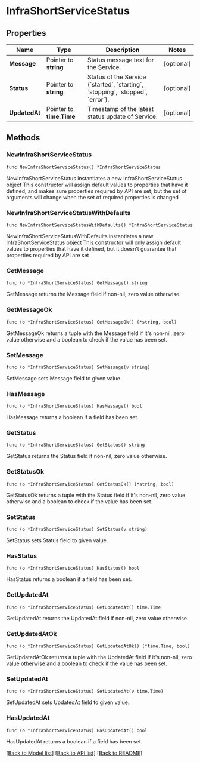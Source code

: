 # InfraShortServiceStatus

## Properties

Name | Type | Description | Notes
------------ | ------------- | ------------- | -------------
**Message** | Pointer to **string** | Status message text for the Service. | [optional] 
**Status** | Pointer to **string** | Status of the Service (&#x60;started&#x60;, &#x60;starting&#x60;, &#x60;stopping&#x60;, &#x60;stopped&#x60;, &#x60;error&#x60;). | [optional] 
**UpdatedAt** | Pointer to **time.Time** | Timestamp of the latest status update of Service. | [optional] 

## Methods

### NewInfraShortServiceStatus

`func NewInfraShortServiceStatus() *InfraShortServiceStatus`

NewInfraShortServiceStatus instantiates a new InfraShortServiceStatus object
This constructor will assign default values to properties that have it defined,
and makes sure properties required by API are set, but the set of arguments
will change when the set of required properties is changed

### NewInfraShortServiceStatusWithDefaults

`func NewInfraShortServiceStatusWithDefaults() *InfraShortServiceStatus`

NewInfraShortServiceStatusWithDefaults instantiates a new InfraShortServiceStatus object
This constructor will only assign default values to properties that have it defined,
but it doesn't guarantee that properties required by API are set

### GetMessage

`func (o *InfraShortServiceStatus) GetMessage() string`

GetMessage returns the Message field if non-nil, zero value otherwise.

### GetMessageOk

`func (o *InfraShortServiceStatus) GetMessageOk() (*string, bool)`

GetMessageOk returns a tuple with the Message field if it's non-nil, zero value otherwise
and a boolean to check if the value has been set.

### SetMessage

`func (o *InfraShortServiceStatus) SetMessage(v string)`

SetMessage sets Message field to given value.

### HasMessage

`func (o *InfraShortServiceStatus) HasMessage() bool`

HasMessage returns a boolean if a field has been set.

### GetStatus

`func (o *InfraShortServiceStatus) GetStatus() string`

GetStatus returns the Status field if non-nil, zero value otherwise.

### GetStatusOk

`func (o *InfraShortServiceStatus) GetStatusOk() (*string, bool)`

GetStatusOk returns a tuple with the Status field if it's non-nil, zero value otherwise
and a boolean to check if the value has been set.

### SetStatus

`func (o *InfraShortServiceStatus) SetStatus(v string)`

SetStatus sets Status field to given value.

### HasStatus

`func (o *InfraShortServiceStatus) HasStatus() bool`

HasStatus returns a boolean if a field has been set.

### GetUpdatedAt

`func (o *InfraShortServiceStatus) GetUpdatedAt() time.Time`

GetUpdatedAt returns the UpdatedAt field if non-nil, zero value otherwise.

### GetUpdatedAtOk

`func (o *InfraShortServiceStatus) GetUpdatedAtOk() (*time.Time, bool)`

GetUpdatedAtOk returns a tuple with the UpdatedAt field if it's non-nil, zero value otherwise
and a boolean to check if the value has been set.

### SetUpdatedAt

`func (o *InfraShortServiceStatus) SetUpdatedAt(v time.Time)`

SetUpdatedAt sets UpdatedAt field to given value.

### HasUpdatedAt

`func (o *InfraShortServiceStatus) HasUpdatedAt() bool`

HasUpdatedAt returns a boolean if a field has been set.


[[Back to Model list]](../README.md#documentation-for-models) [[Back to API list]](../README.md#documentation-for-api-endpoints) [[Back to README]](../README.md)


